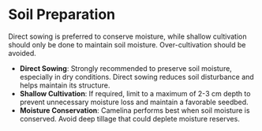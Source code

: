 # Soil Preparation

Direct sowing is preferred to conserve moisture, while shallow cultivation should only be done to maintain soil moisture. Over-cultivation should be avoided.

- **Direct Sowing**: Strongly recommended to preserve soil moisture, especially in dry conditions. Direct sowing reduces soil disturbance and helps maintain its structure.
- **Shallow Cultivation**: If required, limit to a maximum of 2-3 cm depth to prevent unnecessary moisture loss and maintain a favorable seedbed.
- **Moisture Conservation**: Camelina performs best when soil moisture is conserved. Avoid deep tillage that could deplete moisture reserves.